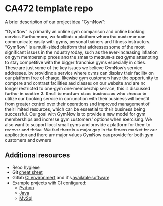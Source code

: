 # CA472 template repo


A brief description of our project idea "GymNow":

“GymNow” is primarily an online gym comparison and online booking service. Furthermore, we facilitate a platform where the customer can communicate easily with gyms, personal trainers and fitness instructors. “GymNow” is a multi-sided platform that addresses some of the most significant issues in the industry today, such as the ever-increasing inflation on gym membership prices and the small to medium-sized gyms attempting to stay competitive with the bigger franchise gyms especially in cities. These are just some of the key issues we believe GymNow’s service addresses, by providing a service where gyms can display their facility on our platform free of charge, likewise gym customers have the opportunity to compare and contrast facilities and classes on our website and are no longer restricted to one-gym one-membership service, this is discussed further in section 2. Small to medium-sized businesses who choose to utilize our booking service in conjunction with their business will benefit from greater control over their operations and improved management of their limited resources, which can be essential to their business being successful. Our goal with GymNow is to provide a new model for gym memberships and increase gym customers' options when exercising. We also want to support local small gyms and provide a platform for them to recover and thrive. We feel there is a major gap in the fitness market for our application and there are major values GymNow can provide for both gym customers and owners


## Additional resources

- Repo [hygiene](https://gitlab.computing.dcu.ie/sblott/local-gitlab-documentation/blob/master/repo-hygiene.md)
- Git [cheat sheet](https://gitlab.computing.dcu.ie/sblott/local-gitlab-documentation/blob/master/cheat-sheet.md)
- Gitlab [CI environment](https://gitlab.computing.dcu.ie/sblott/docker-ci-environment) and it's [available software](https://gitlab.computing.dcu.ie/sblott/docker-ci-environment/blob/master/Dockerfile)
- Example projects with CI configured:
   * [Python](https://gitlab.computing.dcu.ie/sblott/test-project-python)
   * [Java](https://gitlab.computing.dcu.ie/sblott/test-project-java)
   * [MySql](https://gitlab.computing.dcu.ie/sblott/test-project-mysql)
